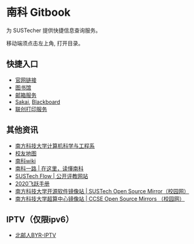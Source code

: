 # 南科 Gitbook

为 SUSTecher 提供快捷信息查询服务。

移动端须点击左上角, 打开目录。

## 快捷入口
* [官网链接](http://www.sustech.edu.cn/)
* [图书馆](https://lib.sustech.edu.cn/)
* [邮箱服务](http://www.sustech.edu.cn/mail/)
* [Sakai](http://sakai.sustech.edu.cn), [Blackboard](https://bb.sustech.edu.cn/)
* [联创打印服务](http://pms.sustech.edu.cn)

## 其他资讯
* [南方科技大学计算机科学与工程系](http://cse.sustech.edu.cn/)
* [校友地图](https://sustech-application.github.io/SUSTech-Alumni-Map/)
* [南科wiki](https://sustc.wiki)
* [南科一路 | 在这里，读懂南科](https://nanke.suste.ch)
* [SUSTech Flow | 公开评教网站](https://sustechflow.top/)
* [2020飞跃手册](https://sustech-application.github.io/2020-Fall/#/)
* [南方科技大学开源软件镜像站 | SUSTech Open Source Mirror（校园网）](https://mirrors.sustc.us/)
* [南方科技大学超算中心镜像站 | CCSE Open Source Mirrors （校园网）](https://mirrors.sustech.rocks/)

## IPTV（仅限ipv6）
* [北邮人BYR-IPTV](http://tv.byr.cn/show)
